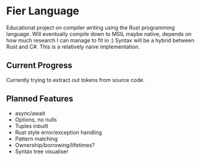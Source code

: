 # Fier Language
Educational project on compiler writing using the Rust programming language. Will eventually compile down to MSIL maybe native, depends on how much research I can manage to fit in :) Syntax will be a hybrid between Rust and C#. This is a relatively naive implementation.

## Current Progress
Currently trying to extract out tokens from source code. 

## Planned Features
- async/await
- Options, no nulls
- Tuples inbuilt
- Rust style error/exception handling
- Pattern matching
- Ownership/borrowing/lifetimes?
- Syntax tree visualiser